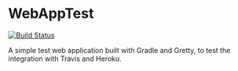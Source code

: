 # WebAppTest

[![Build Status](https://travis-ci.org/alexvinall/WebAppTest.svg?branch=master)](https://travis-ci.org/alexvinall/WebAppTest)

A simple test web application built with Gradle and Gretty, to test the integration with Travis and Heroku.
